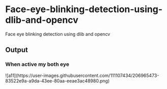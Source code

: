 # Face-eye-blinking-detection-using-dlib-and-opencv
Face eye blinking detection using dlib and opencv
<h2> Output </h2>
<h3> When active my both eye </h3>
![a11](https://user-images.githubusercontent.com/111107434/206965473-83522e9a-a9da-43ee-80aa-eeae3ac48980.png)
